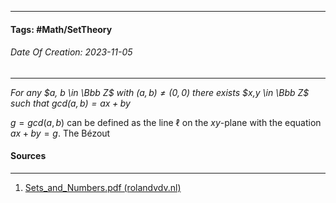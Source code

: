 __________________________________________________________________________
#### **Tags:** #Math/SetTheory 
###### *Date Of Creation: 2023-11-05*
__________________________________________________________________________

*For any $a, b \in \Bbb Z$ with $(a,b) \not = (0,0)$ there exists $x,y \in \Bbb Z$ such that $gcd(a,b) = ax + by$*

$g = gcd(a,b)$ can be defined as the line $\ell$ on the $xy$-plane with the equation $ax + by = g$. The Bézout 
#### Sources
__________________________________________________________________________
1. [Sets_and_Numbers.pdf (rolandvdv.nl)](https://www.rolandvdv.nl/Sets_and_Numbers.pdf)